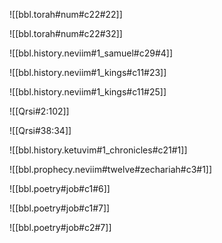 ![[bbl.torah#num#c22#22]]

![[bbl.torah#num#c22#32]]

![[bbl.history.neviim#1_samuel#c29#4]]

![[bbl.history.neviim#1_kings#c11#23]]

![[bbl.history.neviim#1_kings#c11#25]]

![[Qrsi#2:102]]

![[Qrsi#38:34]]

![[bbl.history.ketuvim#1_chronicles#c21#1]]

![[bbl.prophecy.neviim#twelve#zechariah#c3#1]]

![[bbl.poetry#job#c1#6]]

![[bbl.poetry#job#c1#7]]

![[bbl.poetry#job#c2#7]]